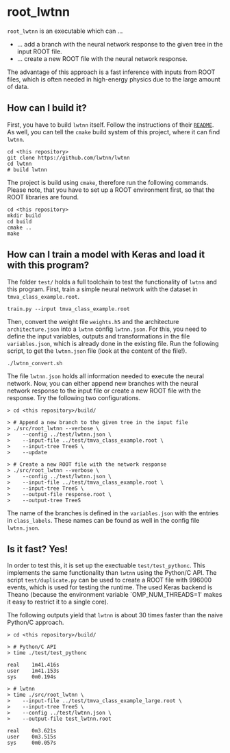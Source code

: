 # root_lwtnn

`root_lwtnn` is an executable which can ...

- ... add a branch with the neural network response to the given tree in the input ROOT file.
- ... create a new ROOT file with the neural network response.

The advantage of this approach is a fast inference with inputs from ROOT files, which is often needed in high-energy physics due to the large amount of data.

## How can I build it?

First, you have to build `lwtnn` itself. Follow the instructions of their [`README`](https://github.com/lwtnn/lwtnn). As well, you can tell the `cmake` build system of this project, where it can find `lwtnn`.

```
cd <this repository>
git clone https://github.com/lwtnn/lwtnn
cd lwtnn
# build lwtnn
```

The project is build using `cmake`, therefore run the following commands. Please note, that you have to set up a ROOT environment first, so that the ROOT libraries are found.

```
cd <this repository>
mkdir build
cd build
cmake ..
make
```

## How can I train a model with Keras and load it with this program?

The folder `test/` holds a full toolchain to test the functionality of `lwtnn` and this program. First, train a simple neural network with the dataset in `tmva_class_example.root`.

```
train.py --input tmva_class_example.root
```

Then, convert the weight file `weights.h5` and the architecture `architecture.json` into a `lwtnn` config `lwtnn.json`. For this, you need to define the input variables, outputs and transformations in the file `variables.json`, which is already done in the existing file. Run the following script, to get the `lwtnn.json` file (look at the content of the file!).

```
./lwtnn_convert.sh
```

The file `lwtnn.json` holds all information needed to execute the neural network. Now, you can either append new branches with the neural network response to the input file or create a new ROOT file with the response. Try the following two configurations.

```
> cd <this repository>/build/

> # Append a new branch to the given tree in the input file
> ./src/root_lwtnn --verbose \
>    --config ../test/lwtnn.json \
>    --input-file ../test/tmva_class_example.root \
>    --input-tree TreeS \
>    --update

> # Create a new ROOT file with the network response
> ./src/root_lwtnn --verbose \
>    --config ../test/lwtnn.json \
>    --input-file ../test/tmva_class_example.root \
>    --input-tree TreeS \
>    --output-file response.root \
>    --output-tree TreeS
```

The name of the branches is defined in the `variables.json` with the entries in `class_labels`. These names can be found as well in the config file `lwtnn.json`.

## Is it fast? Yes!

In order to test this, it is set up the exectuable `test/test_pythonc`. This implements the same functionality than `lwtnn` using the Python/C API. The script `test/duplicate.py` can be used to create a ROOT file with 996000 events, which is used for testing the runtime. The used Keras backend is Theano (because the environment variable `OMP_NUM_THREADS=1' makes it easy to restrict it to a single core).

The following outputs yield that `lwtnn` is about 30 times faster than the naive Python/C approach.

```
> cd <this repository>/build/

> # Python/C API
> time ./test/test_pythonc

real    1m41.416s
user    1m41.153s
sys     0m0.194s

> # lwtnn
> time ./src/root_lwtnn \
>    --input-file ../test/tmva_class_example_large.root \
>    --input-tree TreeS \
>    --config ../test/lwtnn.json \
>    --output-file test_lwtnn.root

real    0m3.621s
user    0m3.515s
sys     0m0.057s
```
